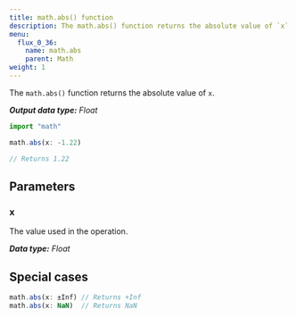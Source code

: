 ```yaml
---
title: math.abs() function
description: The math.abs() function returns the absolute value of `x`.
menu:
  flux_0_36:
    name: math.abs
    parent: Math
weight: 1
---
```


The `math.abs()` function returns the absolute value of `x`.

_**Output data type:** Float_

```js
import "math"

math.abs(x: -1.22)

// Returns 1.22
```

## Parameters

### x
The value used in the operation.

_**Data type:** Float_

## Special cases
```js
math.abs(x: ±Inf) // Returns +Inf
math.abs(x: NaN)  // Returns NaN
```
